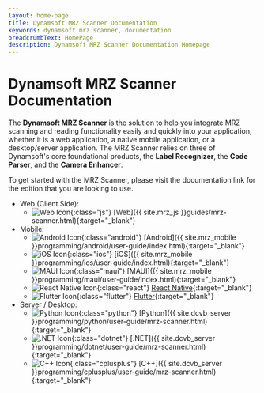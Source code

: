 ```yaml
---
layout: home-page
title: Dynamsoft MRZ Scanner Documentation
keywords: dynamsoft mrz scanner, documentation
breadcrumbText: HomePage
description: Dynamsoft MRZ Scanner Documentation Homepage
---
```


# Dynamsoft MRZ Scanner Documentation

The **Dynamsoft MRZ Scanner** is the solution to help you integrate MRZ scanning and reading functionality easily and quickly into your application, whether it is a web application, a native mobile application, or a desktop/server application. The MRZ Scanner relies on three of Dynamsoft's core foundational products, the **Label Recognizer**, the **Code Parser**, and the **Camera Enhancer**.

To get started with the MRZ Scanner, please visit the documentation link for the edition that you are looking to use.

<div class="editionList"></div>

* Web (Client Side):
  * ![Web Icon]({{site.assets}}img-icon/homepage/js.svg){:class="js"} [Web]({{ site.mrz_js }}guides/mrz-scanner.html){:target="_blank"}
* Mobile:
  * ![Android Icon]({{site.assets}}img-icon/homepage/Android.svg){:class="android"} [Android]({{ site.mrz_mobile }}programming/android/user-guide/index.html){:target="_blank"}
  * ![iOS Icon]({{site.assets}}img-icon/homepage/iOS.svg){:class="ios"} [iOS]({{ site.mrz_mobile }}programming/ios/user-guide/index.html){:target="_blank"}
  * ![MAUI Icon]({{site.assets}}img-icon/homepage/MAUI.svg){:class="maui"} [MAUI]({{ site.mrz_mobile }}programming/maui/user-guide/index.html){:target="_blank"}
  * ![React Native Icon]({{site.assets}}img-icon/homepage/MAUI.svg){:class="react"} [React Native](https://github.com/Dynamsoft/capture-vision-react-native-samples/blob/main/guide-scan-mrz.md){:target="_blank"}
  * ![Flutter Icon]({{site.assets}}img-icon/homepage/Flutter.svg){:class="flutter"} [Flutter](https://github.com/Dynamsoft/capture-vision-flutter-samples/blob/main/guide-scan-mrz.md){:target="_blank"}
* Server / Desktop:
  * ![Python Icon]({{site.assets}}img-icon/homepage/Python.svg){:class="python"} [Python]({{ site.dcvb_server }}programming/python/user-guide/mrz-scanner.html){:target="_blank"}
  * ![.NET Icon]({{site.assets}}img-icon/homepage/dotnet.svg){:class="dotnet"} [.NET]({{ site.dcvb_server }}programming/dotnet/user-guide/mrz-scanner.html){:target="_blank"}
  * ![C++ Icon]({{site.assets}}img-icon/homepage/cplusplus.svg){:class="cplusplus"} [C++]({{ site.dcvb_server }}programming/cplusplus/user-guide/mrz-scanner.html){:target="_blank"}